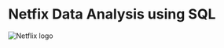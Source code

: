 # Netfix Data Analysis using SQL

![Netflix logo](https://github.com/manya0307/Netflix_SQL_Project/blob/main/netflix.png)

